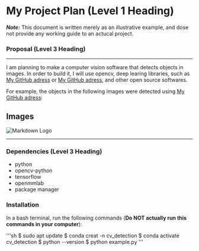 # My Project Plan (Level 1 Heading)
***Note:*** This document is written merely as an illustrative example, and dose not provide any working guide to an actucal project.

### Proposal (Level 3 Heading)
---
I am planning to make a computer vision software that detects objects in images.
In order to build it, I will use opencv, deep learing libraries, such as [My GitHub adress](TensorFlow) or [My GitHub adress](PyTorch), and other open source softwares.

For example, the objects in the following images were detected using [My GitHub adress](mmdetection):

## Images
![Markdown Logo](https://user-images.githubusercontent.com/12907710/137271636-56ba1cd2-b110-4812-8221-b4c120320aa9.png)

---
### Dependencies (Level 3 Heading)
- python
- opencv-python
- tensorflow
- openmmlab
- package manager

### Installation
In a bash terminal, run the following commands (**Do NOT actually run this commands in your computer**):

'''sh
$ sudo apt update
$ conda creat -n cv_detection
$ conda activate cv_detection
$ python --version
$ python example.py
'''
